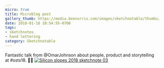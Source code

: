 ```yaml
---
micro: true
title: Microblog post
gallery_thumb: https://media.bennorris.com/images/sketchnotable/thumbs/silicon-slopes-2018-sketchnote-03.jpg
date: 2018-01-18 10:54:55-0700
tags:
- sketchnotes
- hand lettering
category: Sketchnotable
---
```


Fantastic talk from @OmarJohnson about people, product and storytelling at #ssts18. ✍🏼 [![Silicon slopes 2018 sketchnote 03](https://media.bennorris.com/images/sketchnotable/silicon-slopes-2018/silicon-slopes-2018-sketchnote-03.jpg)](https://media.bennorris.com/images/sketchnotable/silicon-slopes-2018/silicon-slopes-2018-sketchnote-03.jpg)